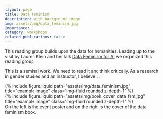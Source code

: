 ```yaml
---
layout: page
title: Data Feminism
description: with background image
img: assets/img/data_feminism.jpg
importance: 1
category: workshops
related_publications: false
---
```


This reading group builds upon the data for humanities.
Leading up to the visit by Lauren Klein and her talk [Data Feminism for AI](https://cesta.stanford.edu/events/data-feminism-ai-0) we organized this reading group

This is a seminal work. We need to read it and think critically. As a research in gender studies and an instructor, I believe ...

<div class="row justify-content-sm-center">
    <div class="col-sm-8 mt-3 mt-md-0">
        {% include figure.liquid path="assets/img/data_feminism.jpg" title="example image" class="img-fluid rounded z-depth-1" %}
    </div>
    <div class="col-sm-4 mt-3 mt-md-0">
        {% include figure.liquid path="assets/img/book_cover_data_fem.jpg" title="example image" class="img-fluid rounded z-depth-1" %}
    </div>
</div>
<div class="caption">
    On the left is the event poster and on the right is the cover of the data feminism book.
</div>
